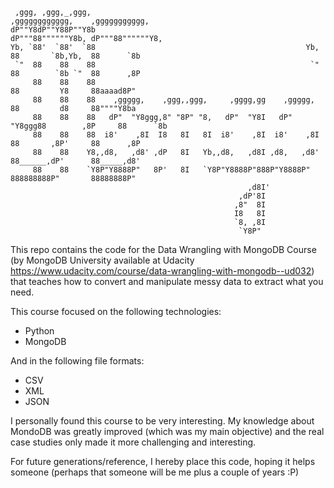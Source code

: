     
     ,ggg, ,ggg,_,ggg,                                                 ,gggggggggggg,    ,ggggggggggg,  
    dP""Y8dP""Y88P""Y8b                                               dP"""88""""""Y8b, dP"""88""""""Y8,
    Yb, `88'  `88'  `88                                               Yb,  88       `8b,Yb,  88      `8b
     `"  88    88    88                                                `"  88        `8b `"  88      ,8P
         88    88    88                                                    88         Y8     88aaaad8P" 
         88    88    88    ,ggggg,    ,ggg,,ggg,     ,gggg,gg    ,ggggg,   88         d8     88""""Y8ba 
         88    88    88   dP"  "Y8ggg,8" "8P" "8,   dP"  "Y8I   dP"  "Y8ggg88        ,8P     88      `8b
         88    88    88  i8'    ,8I  I8   8I   8I  i8'    ,8I  i8'    ,8I  88       ,8P'     88      ,8P
         88    88    Y8,,d8,   ,d8' ,dP   8I   Yb,,d8,   ,d8I ,d8,   ,d8'  88______,dP'      88_____,d8'
         88    88    `Y8P"Y8888P"   8P'   8I   `Y8P"Y8888P"888P"Y8888P"   888888888P"       88888888P"  
                                                         ,d8I'                                          
                                                       ,dP'8I                                           
                                                      ,8"  8I                                           
                                                      I8   8I                                           
                                                      `8, ,8I                                           
                                                       `Y8P"                
                                                       
                                                       
This repo contains the code for the Data Wrangling with MongoDB Course 
(by MongoDB University available at Udacity https://www.udacity.com/course/data-wrangling-with-mongodb--ud032) 
that teaches how to convert and manipulate messy data to extract what you need.
                                                       
This course focused on the following technologies:

 - Python
 - MongoDB

And in the following file formats:

 - CSV
 - XML
 - JSON

I personally found this course to be very interesting. My knowledge about MondoDB
was greatly improved (which was my main objective) and the real case studies only 
made it more challenging and interesting. 

For future generations/reference, I hereby place this code, hoping it helps someone
(perhaps that someone will be me plus a couple of years :P)